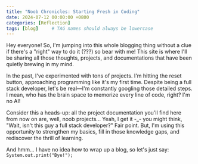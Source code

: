 ```yaml
---
title: "Noob Chronicles: Starting Fresh in Coding"
date: 2024-07-12 00:00:00 +0800
categories: [Reflection]
tags: [blog]     # TAG names should always be lowercase
---
```


Hey everyone! So, I'm jumping into this whole blogging thing without a clue if there's a "right" way to do it (???) so bear with me! This site is where I'll be sharing all those thoughts, projects, and documentations that have been quietly brewing in my mind.

In the past, I've experimented with tons of projects. I'm hitting the reset button, approaching programming like it's my first time. Despite being a full stack developer, let's be real—I'm constantly googling those detailed steps. I mean, who has the brain space to memorize every line of code, right? I'm no AI!

Consider this a heads-up: all the project documentation you'll find here from now on are, well, noob projects... Yeah, I get it -_- you might think, "Wait, isn't this guy a full stack developer?" Fair point. But, I'm using this opportunity to strengthen my basics, fill in those knowledge gaps, and rediscover the thrill of learning.

And hmm... I have no idea how to wrap up a blog, so let's just say: 
``
System.out.print("Bye!");
``
